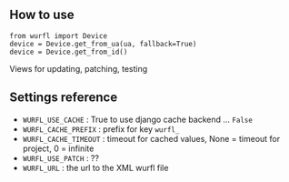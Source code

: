 How to use
----------

    from wurfl import Device
    device = Device.get_from_ua(ua, fallback=True)
    device = Device.get_from_id()
    
Views for updating, patching, testing

Settings reference
------------------

- `WURFL_USE_CACHE` : True to use django cache backend ... `False`
- `WURFL_CACHE_PREFIX` : prefix for key `wurfl_`
- `WURFL_CACHE_TIMEOUT` : timeout for cached values, None = timeout for project, 0 = infinite
- `WURFL_USE_PATCH` : ??
- `WURFL_URL` : the url to the XML wurfl file
